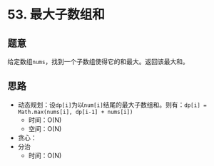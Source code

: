 # 53. 最大子数组和

## 题意

给定数组`nums`，找到一个子数组使得它的和最大。返回该最大和。

## 思路

- 动态规划：设`dp[i]`为以`num[i]`结尾的最大子数组和。则有：`dp[i] = Math.max(nums[i], dp[i-1] + nums[i])`
  - 时间：O(N)
  - 空间：O(N)
- 贪心：
- 分治
  - 时间：O(N)
